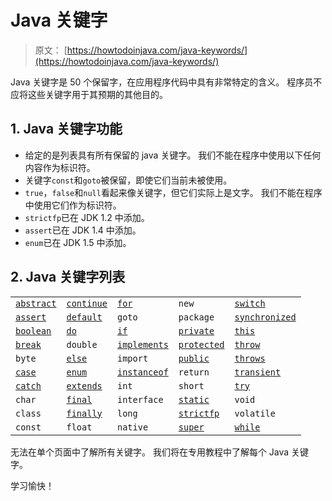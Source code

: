 # Java 关键字

> 原文： [https://howtodoinjava.com/java-keywords/](https://howtodoinjava.com/java-keywords/)

Java 关键字是 50 个保留字，在应用程序代码中具有非常特定的含义。 程序员不应将这些关键字用于其预期的其他目的。

## 1\. Java 关键字功能

*   给定的是列表具有所有保留的 java 关键字。 我们不能在程序中使用以下任何内容作为标识符。
*   关键字`const`和`goto`被保留，即使它们当前未被使用。
*   `true`，`false`和`null`看起来像关键字，但它们实际上是文字。 我们不能在程序中使用它们作为标识符。
*   `strictfp`已在 JDK 1.2 中添加。
*   `assert`已在 JDK 1.4 中添加。
*   `enum`已在 JDK 1.5 中添加。

## 2\. Java 关键字列表

| | | | | |
| --- | --- | --- | --- | --- |
| [`abstract`](https://howtodoinjava.com/java/basics/abstract-keyword/) | [`continue`](https://howtodoinjava.com/java/basics/continue-keyword-statement-in-java/) | [`for`](https://howtodoinjava.com/java/basics/for-loop-in-java/) | `new` | [`switch`](https://howtodoinjava.com/java/basics/switch-statement-in-java/) |
| [`assert`](https://howtodoinjava.com/java/basics/java-assert/) | [`default`](https://howtodoinjava.com/java8/default-methods-in-java-8/) | `goto` | `package` | [`synchronized`](https://howtodoinjava.com/java/multi-threading/java-synchronized/) |
| [`boolean`](https://howtodoinjava.com/java/basics/java-boolean/) | [`do`](https://howtodoinjava.com/java/basics/do-while-loop-in-java/) | [`if`](https://howtodoinjava.com/java/basics/if-else-statement-in-java/) | [`private`](https://howtodoinjava.com/oops/java-access-modifiers/) | [`this`](https://howtodoinjava.com/java/basics/this-vs-super/) |
| [`break`](https://howtodoinjava.com/java/basics/break-keyword-statement-in-java/) | `double` | [`implements`](https://howtodoinjava.com/oops/extends-vs-implements/) | [`protected`](https://howtodoinjava.com/oops/java-access-modifiers/) | [`throw`](https://howtodoinjava.com/java/exception-handling/throw-vs-throws/) |
| `byte` | [`else`](https://howtodoinjava.com/java/basics/if-else-statement-in-java/) | `import` | [`public`](https://howtodoinjava.com/oops/java-access-modifiers/) | [`throws`](https://howtodoinjava.com/java/exception-handling/throw-vs-throws/) |
| [`case`](https://howtodoinjava.com/java/basics/switch-statement-in-java/) | [`enum`](https://howtodoinjava.com/java/enum/guide-for-understanding-enum-in-java/) | [`instanceof`](https://howtodoinjava.com/oops/java-instanceof/) | `return` | [`transient`](https://howtodoinjava.com/java/basics/transient-keyword-in-java-with-real-time-example/) |
| [`catch`](https://howtodoinjava.com/java/exception-handling/try-catch-finally/) | [`extends`](https://howtodoinjava.com/oops/extends-vs-implements/) | `int` | `short` | [`try`](https://howtodoinjava.com/java/exception-handling/try-catch-finally/) |
| `char` | [`final`](https://howtodoinjava.com/java/basics/final-finally-finalize/) | `interface` | [`static`](https://howtodoinjava.com/java/basics/java-static-keyword/) | `void` |
| `class` | [`finally`](https://howtodoinjava.com/java/exception-handling/try-catch-finally/) | `long` | [`strictfp`](https://howtodoinjava.com/java/basics/strictfp-modifier/) | `volatile` |
| `const` | `float` | `native` | [`super`](https://howtodoinjava.com/java/basics/this-vs-super/) | [`while`](https://howtodoinjava.com/java/basics/while-loop-in-java/) |

无法在单个页面中了解所有关键字。 我们将在专用教程中了解每个 Java 关键字。

学习愉快！